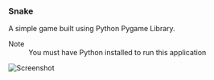 ### Snake

A simple game built using Python Pygame Library.

<dl>
  <dt>Note</dt>
  <dd>You must have Python installed to run this application</dd>
</dl>

![Screenshot](https://cloud.githubusercontent.com/assets/18749480/16371338/ad6861c4-3c63-11e6-85eb-fa8af1c726d4.png "Screenshot")
